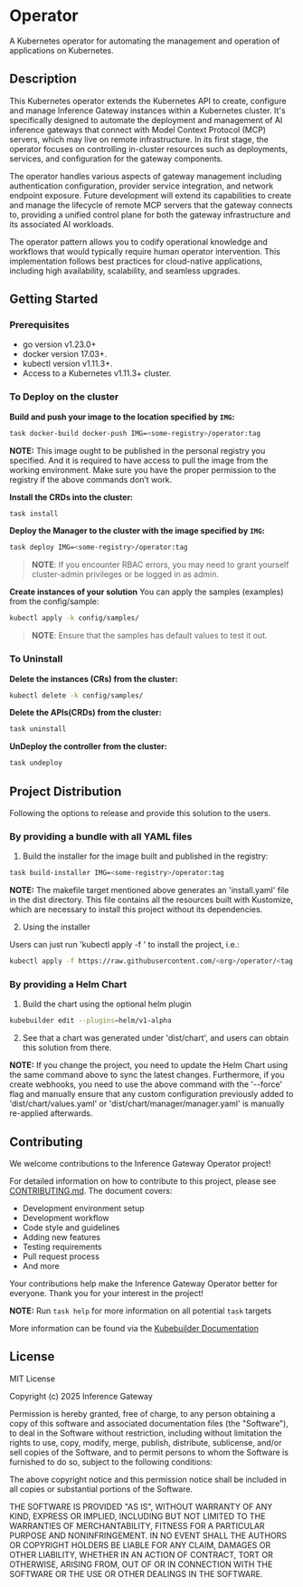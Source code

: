 # Operator

A Kubernetes operator for automating the management and operation of applications on Kubernetes.

## Description

This Kubernetes operator extends the Kubernetes API to create, configure and manage Inference Gateway instances within a Kubernetes cluster. It's specifically designed to automate the deployment and management of AI inference gateways that connect with Model Context Protocol (MCP) servers, which may live on remote infrastructure. In its first stage, the operator focuses on controlling in-cluster resources such as deployments, services, and configuration for the gateway components.

The operator handles various aspects of gateway management including authentication configuration, provider service integration, and network endpoint exposure. Future development will extend its capabilities to create and manage the lifecycle of remote MCP servers that the gateway connects to, providing a unified control plane for both the gateway infrastructure and its associated AI workloads.

The operator pattern allows you to codify operational knowledge and workflows that would typically require human operator intervention. This implementation follows best practices for cloud-native applications, including high availability, scalability, and seamless upgrades.

## Getting Started

### Prerequisites

- go version v1.23.0+
- docker version 17.03+.
- kubectl version v1.11.3+.
- Access to a Kubernetes v1.11.3+ cluster.

### To Deploy on the cluster

**Build and push your image to the location specified by `IMG`:**

```sh
task docker-build docker-push IMG=<some-registry>/operator:tag
```

**NOTE:** This image ought to be published in the personal registry you specified.
And it is required to have access to pull the image from the working environment.
Make sure you have the proper permission to the registry if the above commands don’t work.

**Install the CRDs into the cluster:**

```sh
task install
```

**Deploy the Manager to the cluster with the image specified by `IMG`:**

```sh
task deploy IMG=<some-registry>/operator:tag
```

> **NOTE**: If you encounter RBAC errors, you may need to grant yourself cluster-admin
> privileges or be logged in as admin.

**Create instances of your solution**
You can apply the samples (examples) from the config/sample:

```sh
kubectl apply -k config/samples/
```

> **NOTE**: Ensure that the samples has default values to test it out.

### To Uninstall

**Delete the instances (CRs) from the cluster:**

```sh
kubectl delete -k config/samples/
```

**Delete the APIs(CRDs) from the cluster:**

```sh
task uninstall
```

**UnDeploy the controller from the cluster:**

```sh
task undeploy
```

## Project Distribution

Following the options to release and provide this solution to the users.

### By providing a bundle with all YAML files

1. Build the installer for the image built and published in the registry:

```sh
task build-installer IMG=<some-registry>/operator:tag
```

**NOTE:** The makefile target mentioned above generates an 'install.yaml'
file in the dist directory. This file contains all the resources built
with Kustomize, which are necessary to install this project without its
dependencies.

2. Using the installer

Users can just run 'kubectl apply -f <URL for YAML BUNDLE>' to install
the project, i.e.:

```sh
kubectl apply -f https://raw.githubusercontent.com/<org>/operator/<tag or branch>/dist/install.yaml
```

### By providing a Helm Chart

1. Build the chart using the optional helm plugin

```sh
kubebuilder edit --plugins=helm/v1-alpha
```

2. See that a chart was generated under 'dist/chart', and users
   can obtain this solution from there.

**NOTE:** If you change the project, you need to update the Helm Chart
using the same command above to sync the latest changes. Furthermore,
if you create webhooks, you need to use the above command with
the '--force' flag and manually ensure that any custom configuration
previously added to 'dist/chart/values.yaml' or 'dist/chart/manager/manager.yaml'
is manually re-applied afterwards.

## Contributing

We welcome contributions to the Inference Gateway Operator project!

For detailed information on how to contribute to this project, please see [CONTRIBUTING.md](CONTRIBUTING.md). The document covers:

- Development environment setup
- Development workflow
- Code style and guidelines
- Adding new features
- Testing requirements
- Pull request process
- And more

Your contributions help make the Inference Gateway Operator better for everyone. Thank you for your interest in the project!

**NOTE:** Run `task help` for more information on all potential `task` targets

More information can be found via the [Kubebuilder Documentation](https://book.kubebuilder.io/introduction.html)

## License

MIT License

Copyright (c) 2025 Inference Gateway

Permission is hereby granted, free of charge, to any person obtaining a copy
of this software and associated documentation files (the "Software"), to deal
in the Software without restriction, including without limitation the rights
to use, copy, modify, merge, publish, distribute, sublicense, and/or sell
copies of the Software, and to permit persons to whom the Software is
furnished to do so, subject to the following conditions:

The above copyright notice and this permission notice shall be included in all
copies or substantial portions of the Software.

THE SOFTWARE IS PROVIDED "AS IS", WITHOUT WARRANTY OF ANY KIND, EXPRESS OR
IMPLIED, INCLUDING BUT NOT LIMITED TO THE WARRANTIES OF MERCHANTABILITY,
FITNESS FOR A PARTICULAR PURPOSE AND NONINFRINGEMENT. IN NO EVENT SHALL THE
AUTHORS OR COPYRIGHT HOLDERS BE LIABLE FOR ANY CLAIM, DAMAGES OR OTHER
LIABILITY, WHETHER IN AN ACTION OF CONTRACT, TORT OR OTHERWISE, ARISING FROM,
OUT OF OR IN CONNECTION WITH THE SOFTWARE OR THE USE OR OTHER DEALINGS IN THE
SOFTWARE.
